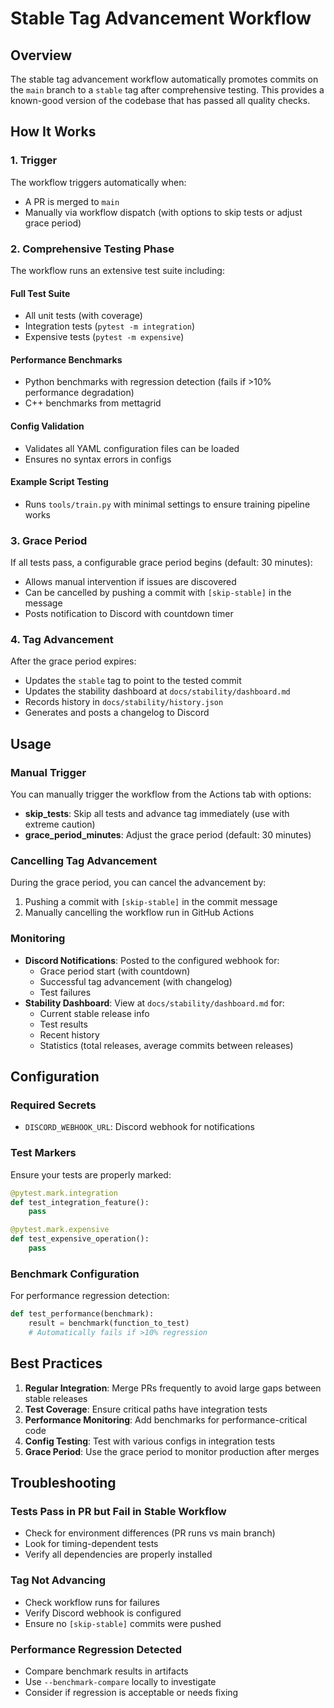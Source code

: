 # Stable Tag Advancement Workflow

## Overview

The stable tag advancement workflow automatically promotes commits on the `main` branch to a `stable` tag after comprehensive testing. This provides a known-good version of the codebase that has passed all quality checks.

## How It Works

### 1. Trigger
The workflow triggers automatically when:
- A PR is merged to `main`
- Manually via workflow dispatch (with options to skip tests or adjust grace period)

### 2. Comprehensive Testing Phase
The workflow runs an extensive test suite including:

#### Full Test Suite
- All unit tests (with coverage)
- Integration tests (`pytest -m integration`)
- Expensive tests (`pytest -m expensive`)

#### Performance Benchmarks
- Python benchmarks with regression detection (fails if >10% performance degradation)
- C++ benchmarks from mettagrid

#### Config Validation
- Validates all YAML configuration files can be loaded
- Ensures no syntax errors in configs

#### Example Script Testing
- Runs `tools/train.py` with minimal settings to ensure training pipeline works

### 3. Grace Period
If all tests pass, a configurable grace period begins (default: 30 minutes):
- Allows manual intervention if issues are discovered
- Can be cancelled by pushing a commit with `[skip-stable]` in the message
- Posts notification to Discord with countdown timer

### 4. Tag Advancement
After the grace period expires:
- Updates the `stable` tag to point to the tested commit
- Updates the stability dashboard at `docs/stability/dashboard.md`
- Records history in `docs/stability/history.json`
- Generates and posts a changelog to Discord

## Usage

### Manual Trigger
You can manually trigger the workflow from the Actions tab with options:
- **skip_tests**: Skip all tests and advance tag immediately (use with extreme caution)
- **grace_period_minutes**: Adjust the grace period (default: 30 minutes)

### Cancelling Tag Advancement
During the grace period, you can cancel the advancement by:
1. Pushing a commit with `[skip-stable]` in the commit message
2. Manually cancelling the workflow run in GitHub Actions

### Monitoring
- **Discord Notifications**: Posted to the configured webhook for:
  - Grace period start (with countdown)
  - Successful tag advancement (with changelog)
  - Test failures
- **Stability Dashboard**: View at `docs/stability/dashboard.md` for:
  - Current stable release info
  - Test results
  - Recent history
  - Statistics (total releases, average commits between releases)

## Configuration

### Required Secrets
- `DISCORD_WEBHOOK_URL`: Discord webhook for notifications

### Test Markers
Ensure your tests are properly marked:
```python
@pytest.mark.integration
def test_integration_feature():
    pass

@pytest.mark.expensive
def test_expensive_operation():
    pass
```

### Benchmark Configuration
For performance regression detection:
```python
def test_performance(benchmark):
    result = benchmark(function_to_test)
    # Automatically fails if >10% regression
```

## Best Practices

1. **Regular Integration**: Merge PRs frequently to avoid large gaps between stable releases
2. **Test Coverage**: Ensure critical paths have integration tests
3. **Performance Monitoring**: Add benchmarks for performance-critical code
4. **Config Testing**: Test with various configs in integration tests
5. **Grace Period**: Use the grace period to monitor production after merges

## Troubleshooting

### Tests Pass in PR but Fail in Stable Workflow
- Check for environment differences (PR runs vs main branch)
- Look for timing-dependent tests
- Verify all dependencies are properly installed

### Tag Not Advancing
- Check workflow runs for failures
- Verify Discord webhook is configured
- Ensure no `[skip-stable]` commits were pushed

### Performance Regression Detected
- Compare benchmark results in artifacts
- Use `--benchmark-compare` locally to investigate
- Consider if regression is acceptable or needs fixing